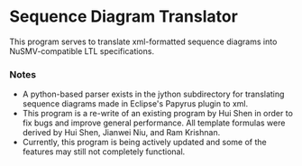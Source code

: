 # Sequence Diagram Translator #

This program serves to translate xml-formatted sequence diagrams into NuSMV-compatible LTL specifications.

### Notes ###
* A python-based parser exists in the jython subdirectory for translating sequence diagrams made in Eclipse's Papyrus plugin to xml.
* This program is a re-write of an existing program by Hui Shen in order to fix bugs and improve general performance. All template formulas were derived by Hui Shen, Jianwei Niu, and Ram Krishnan.
* Currently, this program is being actively updated and some of the features may still not completely functional.